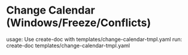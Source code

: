 # Change Calendar (Windows/Freeze/Conflicts)

usage: Use create-doc with templates/change-calendar-tmpl.yaml
run: create-doc templates/change-calendar-tmpl.yaml
